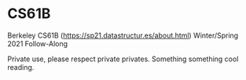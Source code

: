 # CS61B
Berkeley CS61B (https://sp21.datastructur.es/about.html) Winter/Spring 2021 Follow-Along

Private use, please respect private privates. Something something cool reading.
